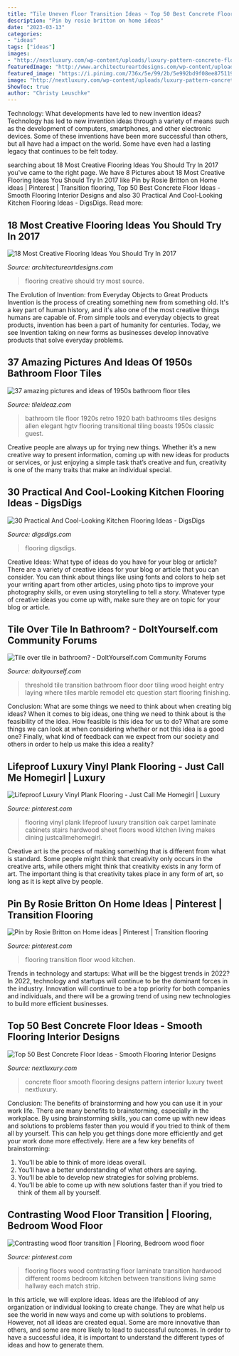 ```yaml
---
title: "Tile Uneven Floor Transition Ideas ~ Top 50 Best Concrete Floor Ideas"
description: "Pin by rosie britton on home ideas"
date: "2023-03-13"
categories:
- "ideas"
tags: ["ideas"]
images:
- "http://nextluxury.com/wp-content/uploads/luxury-pattern-concrete-floor-ideas.jpg"
featuredImage: "http://www.architectureartdesigns.com/wp-content/uploads/2017/02/2-2-630x473.jpg"
featured_image: "https://i.pinimg.com/736x/5e/99/2b/5e992bd9f08ee875119c20e0a097996f.jpg"
image: "http://nextluxury.com/wp-content/uploads/luxury-pattern-concrete-floor-ideas.jpg"
ShowToc: true
author: "Christy Leuschke"
---
```



Technology: What developments have led to new invention ideas?
Technology has led to new invention ideas through a variety of means such as the development of computers, smartphones, and other electronic devices. Some of these inventions have been more successful than others, but all have had a impact on the world. Some have even had a lasting legacy that continues to be felt today.

	

		
searching about 18 Most Creative Flooring Ideas You Should Try In 2017 you've came to the right page. We have 8 Pictures about 18 Most Creative Flooring Ideas You Should Try In 2017 like Pin by Rosie Britton on Home ideas | Pinterest | Transition flooring, Top 50 Best Concrete Floor Ideas - Smooth Flooring Interior Designs and also 30 Practical And Cool-Looking Kitchen Flooring Ideas - DigsDigs. Read more:
		
    
## 18 Most Creative Flooring Ideas You Should Try In 2017

<img loading=lazy src="http://www.architectureartdesigns.com/wp-content/uploads/2017/02/2-2-630x473.jpg" onerror="this.onerror=null;this.src='https://tse3.mm.bing.net/th?id=OIP.V1OkjEfRYfsTDteyw516-QHaFj&amp;pid=15.1';" alt="18 Most Creative Flooring Ideas You Should Try In 2017">

_Source: architectureartdesigns.com_

>flooring creative should try most source. 

	

The Evolution of Invention: from Everyday Objects to Great Products
Invention is the process of creating something new from something old. It's a key part of human history, and it's also one of the most creative things humans are capable of. From simple tools and everyday objects to great products, invention has been a part of humanity for centuries. Today, we see Invention taking on new forms as businesses develop innovative products that solve everyday problems.

    
## 37 Amazing Pictures And Ideas Of 1950s Bathroom Floor Tiles

<img loading=lazy src="https://www.tileideaz.com/wp-content/uploads/2015/09/M.A.Allen_Bath_6.jpg.rend_.hgtvcom.1280.1920.jpeg" onerror="this.onerror=null;this.src='https://tse3.mm.bing.net/th?id=OIP.kx56rMhNQzs0NBsk6-YikwHaLH&amp;pid=15.1';" alt="37 amazing pictures and ideas of 1950s bathroom floor tiles">

_Source: tileideaz.com_

>bathroom tile floor 1920s retro 1920 bath bathrooms tiles designs allen elegant hgtv flooring transitional tiling boasts 1950s classic guest. 

	

Creative people are always up for trying new things. Whether it’s a new creative way to present information, coming up with new ideas for products or services, or just enjoying a simple task that’s creative and fun, creativity is one of the many traits that make an individual special.

    
## 30 Practical And Cool-Looking Kitchen Flooring Ideas - DigsDigs

<img loading=lazy src="https://www.digsdigs.com/photos/2016/07/26-bold-patterned-tiles-and-wooden-floors.jpg" onerror="this.onerror=null;this.src='https://tse1.mm.bing.net/th?id=OIP.07WdNVgEvsA4d4QzayJRIAHaLH&amp;pid=15.1';" alt="30 Practical And Cool-Looking Kitchen Flooring Ideas - DigsDigs">

_Source: digsdigs.com_

>flooring digsdigs. 

	

Creative Ideas: What type of ideas do you have for your blog or article?
There are a variety of creative ideas for your blog or article that you can consider. You can think about things like using fonts and colors to help set your writing apart from other articles, using photo tips to improve your photography skills, or even using storytelling to tell a story. Whatever type of creative ideas you come up with, make sure they are on topic for your blog or article.

    
## Tile Over Tile In Bathroom? - DoItYourself.com Community Forums

<img loading=lazy src="https://www.doityourself.com/forum/attachments/wall-flooring-indoor-tiling/9468d1361379617-tile-over-tile-bathroom-100_1164.jpg" onerror="this.onerror=null;this.src='https://tse1.mm.bing.net/th?id=OIP.-11WPYJiW5tBib9BM5dS2AHaFj&amp;pid=15.1';" alt="Tile over tile in bathroom? - DoItYourself.com Community Forums">

_Source: doityourself.com_

>threshold tile transition bathroom floor door tiling wood height entry laying where tiles marble remodel etc question start flooring finishing. 

	

Conclusion: What are some things we need to think about when creating big ideas?
When it comes to big ideas, one thing we need to think about is the feasibility of the idea. How feasible is this idea for us to do? What are some things we can look at when considering whether or not this idea is a good one? Finally, what kind of feedback can we expect from our society and others in order to help us make this idea a reality?

    
## Lifeproof Luxury Vinyl Plank Flooring - Just Call Me Homegirl | Luxury

<img loading=lazy src="https://i.pinimg.com/736x/5e/99/2b/5e992bd9f08ee875119c20e0a097996f.jpg" onerror="this.onerror=null;this.src='https://tse3.mm.bing.net/th?id=OIP.dAv5ufnjpgGvnYqZgB8BGAHaJ4&amp;pid=15.1';" alt="Lifeproof Luxury Vinyl Plank Flooring - Just Call Me Homegirl | Luxury">

_Source: pinterest.com_

>flooring vinyl plank lifeproof luxury transition oak carpet laminate cabinets stairs hardwood sheet floors wood kitchen living makes dining justcallmehomegirl. 

	

Creative art is the process of making something that is different from what is standard. Some people might think that creativity only occurs in the creative arts, while others might think that creativity exists in any form of art. The important thing is that creativity takes place in any form of art, so long as it is kept alive by people.

    
## Pin By Rosie Britton On Home Ideas | Pinterest | Transition Flooring

<img loading=lazy src="https://i.pinimg.com/736x/2d/99/2e/2d992e9fbf51e598eceb65c23e57866e--kitchen-flooring-flooring-tiles.jpg" onerror="this.onerror=null;this.src='https://tse1.mm.bing.net/th?id=OIP.eiD75gygAGDcfJpOzHp69gHaJ4&amp;pid=15.1';" alt="Pin by Rosie Britton on Home ideas | Pinterest | Transition flooring">

_Source: pinterest.com_

>flooring transition floor wood kitchen. 

	

Trends in technology and startups: What will be the biggest trends in 2022?
In 2022, technology and startups will continue to be the dominant forces in the industry. Innovation will continue to be a top priority for both companies and individuals, and there will be a growing trend of using new technologies to build more efficient businesses.

    
## Top 50 Best Concrete Floor Ideas - Smooth Flooring Interior Designs

<img loading=lazy src="http://nextluxury.com/wp-content/uploads/luxury-pattern-concrete-floor-ideas.jpg" onerror="this.onerror=null;this.src='https://tse2.mm.bing.net/th?id=OIP.94_uu54OZEcaqHxQ_t6C_wHaFj&amp;pid=15.1';" alt="Top 50 Best Concrete Floor Ideas - Smooth Flooring Interior Designs">

_Source: nextluxury.com_

>concrete floor smooth flooring designs pattern interior luxury tweet nextluxury. 

	

Conclusion: The benefits of brainstorming and how you can use it in your work life.
There are many benefits to brainstorming, especially in the workplace. By using brainstorming skills, you can come up with new ideas and solutions to problems faster than you would if you tried to think of them all by yourself. This can help you get things done more efficiently and get your work done more effectively. Here are a few key benefits of brainstorming:
1. You’ll be able to think of more ideas overall.
2. You’ll have a better understanding of what others are saying.
3. You’ll be able to develop new strategies for solving problems.
4. You’ll be able to come up with new solutions faster than if you tried to think of them all by yourself.

    
## Contrasting Wood Floor Transition | Flooring, Bedroom Wood Floor

<img loading=lazy src="https://i.pinimg.com/736x/1a/30/93/1a30938d641f195e114559bcaee5b70a--laminate-flooring-flooring-ideas.jpg" onerror="this.onerror=null;this.src='https://tse3.mm.bing.net/th?id=OIP.FAWt1HS4C8DMLjfFAClzXgAAAA&amp;pid=15.1';" alt="Contrasting wood floor transition | Flooring, Bedroom wood floor">

_Source: pinterest.com_

>flooring floors wood contrasting floor laminate transition hardwood different rooms bedroom kitchen between transitions living same hallway each match strip. 

	

In this article, we will explore ideas. Ideas are the lifeblood of any organization or individual looking to create change. They are what help us see the world in new ways and come up with solutions to problems. However, not all ideas are created equal. Some are more innovative than others, and some are more likely to lead to successful outcomes. In order to have a successful idea, it is important to understand the different types of ideas and how to generate them.

